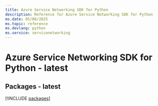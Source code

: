 ```yaml
---
title: Azure Service Networking SDK for Python
description: Reference for Azure Service Networking SDK for Python
ms.date: 05/08/2025
ms.topic: reference
ms.devlang: python
ms.service: servicenetworking
---
```

# Azure Service Networking SDK for Python - latest
## Packages - latest
[!INCLUDE [packages](service-networking-index.md)]